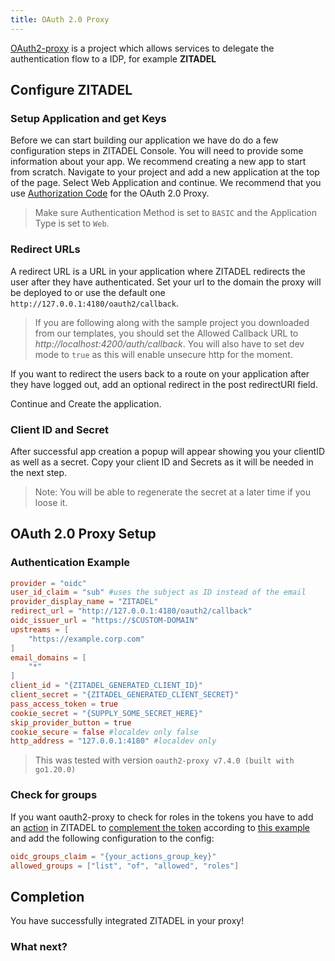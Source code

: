 ```yaml
---
title: OAuth 2.0 Proxy
---
```


<!-- //TODO Florian update this to zitadel.cloud-->

[OAuth2-proxy](https://github.com/oauth2-proxy/oauth2-proxy) is a project which allows services to delegate the authentication flow to a IDP, for example **ZITADEL**

## Configure ZITADEL

### Setup Application and get Keys

Before we can start building our application we have do do a few configuration steps in ZITADEL Console.
You will need to provide some information about your app. We recommend creating a new app to start from scratch. Navigate to your project and add a new application at the top of the page.
Select Web Application and continue.
We recommend that you use [Authorization Code](/apis/openidoauth/grant-types#authorization-code) for the OAuth 2.0 Proxy.

> Make sure Authentication Method is set to `BASIC` and the Application Type is set to `Web`.

### Redirect URLs

A redirect URL is a URL in your application where ZITADEL redirects the user after they have authenticated. Set your url to the domain the proxy will be deployed to or use the default one `http://127.0.0.1:4180/oauth2/callback`.

> If you are following along with the sample project you downloaded from our templates, you should set the Allowed Callback URL to *http://localhost:4200/auth/callback*. You will also have to set dev mode to `true` as this will enable unsecure http for the moment.

If you want to redirect the users back to a route on your application after they have logged out, add an optional redirect in the post redirectURI field.

Continue and Create the application.

### Client ID and Secret

After successful app creation a popup will appear showing you your clientID as well as a secret.
Copy your client ID and Secrets as it will be needed in the next step.

> Note: You will be able to regenerate the secret at a later time if you loose it.

## OAuth 2.0 Proxy Setup

### Authentication Example

```toml
provider = "oidc"
user_id_claim = "sub" #uses the subject as ID instead of the email
provider_display_name = "ZITADEL"
redirect_url = "http://127.0.0.1:4180/oauth2/callback"
oidc_issuer_url = "https://$CUSTOM-DOMAIN"
upstreams = [
    "https://example.corp.com"
]
email_domains = [
    "*"
]
client_id = "{ZITADEL_GENERATED_CLIENT_ID}"
client_secret = "{ZITADEL_GENERATED_CLIENT_SECRET}"
pass_access_token = true
cookie_secret = "{SUPPLY_SOME_SECRET_HERE}"
skip_provider_button = true
cookie_secure = false #localdev only false
http_address = "127.0.0.1:4180" #localdev only
```

> This was tested with version `oauth2-proxy v7.4.0 (built with go1.20.0)`

### Check for groups

If you want oauth2-proxy to check for roles in the tokens you have to add an [action](/docs/apis/actions/introduction) in ZITADEL to [complement the token](/docs/apis/actions/complement-token) according to [this example](https://github.com/zitadel/actions/blob/main/examples/custom_roles.js) and add the following configuration to the config:

```toml
oidc_groups_claim = "{your_actions_group_key}"
allowed_groups = ["list", "of", "allowed", "roles"]
```

## Completion

You have successfully integrated ZITADEL in your proxy!

### What next?
